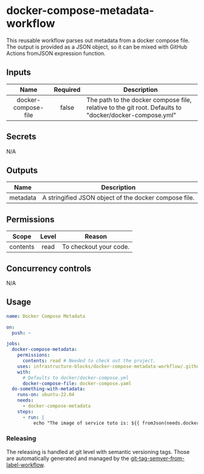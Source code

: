 # docker-compose-metadata-workflow

This reusable workflow parses out metadata from a docker compose file. The output is provided as a JSON
object, so it can be mixed with GitHub Actions fromJSON expression function.

## Inputs

|        Name         | Required | Description                                                                                            |
|:-------------------:|:--------:|--------------------------------------------------------------------------------------------------------|
| docker-compose-file |  false   | The path to the docker compose file, relative to the git root. Defaults to "docker/docker-compose.yml" | 

## Secrets

N/A

## Outputs

|   Name   | Description                                           |
|:--------:|-------------------------------------------------------|
| metadata | A stringified JSON object of the docker compose file. |

## Permissions

|  Scope   | Level | Reason                 |
|:--------:|:-----:|------------------------|
| contents | read  | To checkout your code. |

## Concurrency controls

N/A

## Usage

```yaml
name: Docker Compose Metadata

on:
  push: ~

jobs:
  docker-compose-metadata:
    permissions:
      contents: read # Needed to check out the project.
    uses: infrastructure-blocks/docker-compose-metadata-workflow/.github/workflows/docker-compose-metadata.yml@v1
    with:
      # Defaults to docker/docker-compose.yml
      docker-compose-file: docker-compose.yaml
  do-something-with-metadata:
    runs-on: ubuntu-22.04
    needs:
      - docker-compose-metadata
    steps:
      - run: |
          echo "The image of service toto is: ${{ fromJson(needs.docker-compose-metadata.outputs.metadata).services.toto.image }}"
```


### Releasing

The releasing is handled at git level with semantic versioning tags. Those are automatically generated and managed
by the [git-tag-semver-from-label-workflow](https://github.com/infrastructure-blocks/git-tag-semver-from-label-workflow).
